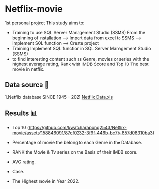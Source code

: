 # Netflix-movie
1st personal project
This study aims to:

- Training to use SQL Server Management Studio (SSMS) From the beginning of installation --> Import data from excel to SSMS --> implement SQL function --> Create project 
- Training Implement SQL function in SQL Server Management Studio (SSMS) 
- to find interesting content such as Genre, movies or series with the highest average rating, Rank with IMDB Score and Top 10 The best movie in netflix.

## Data source 📁

1.Netflix database SINCE 1945 - 2021 [Netflix Data.xls](https://github.com/kwatcharapong2543/Netflix-movie/files/14229613/Netflix.Data.xls)

## Results 📊


- Top 10
(https://github.com/kwatcharapong2543/Netflix-movie/assets/158846091/87cf0232-3f9f-446b-bc7b-857d08310ba3)



- Percentage of movie the belong to each Genre in the Database.


- RANK the Movie & Tv series on the Basis of their IMDB score.


- AVG rating.


- Case.


- The Highest movie in Year 2022.


